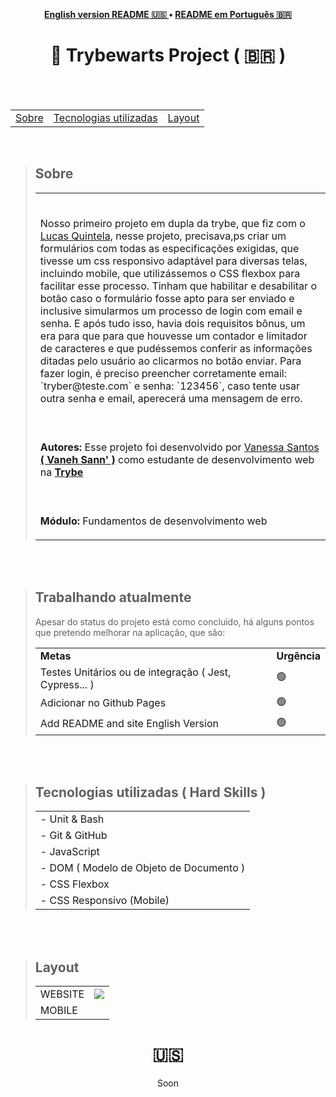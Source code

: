 
<p align="center"><b>
 <a href="#----">English version README 🇺🇸 </a> •
 <a href="#---trybewarts-project-------">README em Português 🇧🇷</a>
  </b>
</p>
<h1 align="center">
  📝 Trybewarts Project
  <span> ( 🇧🇷 )  </span>
</h1>

<br>
<br>

<section>
  <table align="center">
<tr><p align="center"><b> </td> 
<td> <a href="#---sobre--">Sobre</a></td> 
<td>  <a href="#tecnologias-utilizadas--hard-skills-">Tecnologias utilizadas</a></td> 
<td>  <a href="#layout">Layout</a></td> 
  </b>
  </p></tr>
  </table>
  
  <br>
  
  <blockquote>
    <h2 align="left">
   Sobre
  </h2>
<table>
    <tr>
      <td><br>
        <p align="left">
   Nosso primeiro projeto em dupla da trybe, que fiz com o <a href="https://github.com/lucasbaq" target="_blank">Lucas Quintela</a>, nesse projeto, precisava,ps criar um formulários com todas as especificações exigidas, que tivesse um css responsivo adaptável para diversas telas, incluindo mobile, que utilizássemos o CSS flexbox para facilitar esse processo. Tinham que habilitar e desabilitar o botão caso o formulário fosse apto para ser enviado e inclusive simularmos um processo de login com email e senha. E após tudo isso, havia dois requisitos bônus, um era para que para que houvesse um contador e limitador de caracteres e que pudéssemos conferir as informações ditadas pelo usuário ao clicarmos no botão enviar. Para fazer login, é preciso preencher corretamente email: `tryber@teste.com` e senha: `123456`, caso tente usar outra senha e email, aperecerá uma mensagem de erro. </p>
      </td>
    </tr>
    <tr>
      <td><br>
        <p align="left">
          <b>Autores:</b> Esse projeto foi desenvolvido por <a href="https://www.linkedin.com/in/vanehsann/" target="_blank"> Vanessa Santos <b>( Vaneh Sann' )</b></a> como estudante de desenvolvimento web na <b><a href="https://www.betrybe.com/" target="_blank"> Trybe </a></b>
        </p>
      </td>
    <tr>
    <tr>
      <td><br>
        <p align="left">
          <b>Módulo:</b> Fundamentos de desenvolvimento web
        </p>
      </td>
    </tr>
 
</table> 
  </blockquote>

<br>
<br>

<blockquote>
   <h2>Trabalhando atualmente</h2>
  <p> Apesar do status do projeto está como concluido, há alguns pontos que pretendo melhorar na aplicação, que são: </p>
   <table>
  <tr>
    <td>
      <b>Metas</b>
    </td>
    <td>
      <b>Urgência</b>
    </td>
  </tr>
  <tr>
    <td>Testes Unitários ou de integração ( Jest, Cypress... )</td>
    <td>🟢</td>
  </tr>
    <tr>
    <td> Adicionar no Github Pages</td>
    <td>🟢</td>
  </tr>
  <tr>
    <td>Add README and site English Version</td>
    <td>🟢</td>
  </tr>

</table></blockquote>

<br>
<br>


<div>

  <blockquote>
    <h2 align="left">
Tecnologias utilizadas ( Hard Skills )
</h2>
    <table>
      
 <tr><td>
 - Unit & Bash
 </tr></td> 
 <tr><td> 
     - Git & GitHub
 </tr></td> 
 <tr><td> 
 - JavaScript
 </td></tr> 
 <tr><td> 
 - DOM ( Modelo de Objeto de Documento )
 </td></tr> 
 <tr><td> 
 - CSS Flexbox
 </td></tr> 
 <tr><td> 
 - CSS Responsivo (Mobile)
 </td></tr> 
    </table>
      </blockquote>
  </div>
  
<br>
<br>
<div>
  <blockquote>
    <h2 align="left">
Layout
</h2>
 <table>  
 <tr><td> 
     WEBSITE
 </td><td><img src="./trybewarts.gif" /></td></tr>
 <tr><td> 
 MOBILE
 </td></tr> 
    </table>
      </blockquote>
  </div>
  </section>

 <h1 align="center">  🇺🇸  </h1>

<p align="center"> Soon </p>
